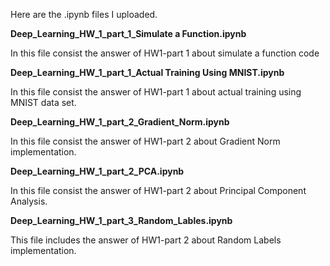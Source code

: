 Here are the .ipynb files I uploaded. 

<strong>Deep_Learning_HW_1_part_1_Simulate a Function.ipynb</strong>

   In this file consist the answer of HW1-part 1 about simulate a function code

<strong>Deep_Learning_HW_1_part_1_Actual Training Using MNIST.ipynb</strong>

   In this file consist  the answer of HW1-part 1 about actual training using MNIST data set.

<strong>Deep_Learning_HW_1_part_2_Gradient_Norm.ipynb</strong>

   In this file consist  the answer of HW1-part 2 about Gradient Norm implementation.

<strong>Deep_Learning_HW_1_part_2_PCA.ipynb</strong>

   In this file consist  the answer of HW1-part 2 about Principal Component Analysis.

<strong>Deep_Learning_HW_1_part_3_Random_Lables.ipynb</strong>

   This file includes the answer of HW1-part 2 about Random Labels implementation.
